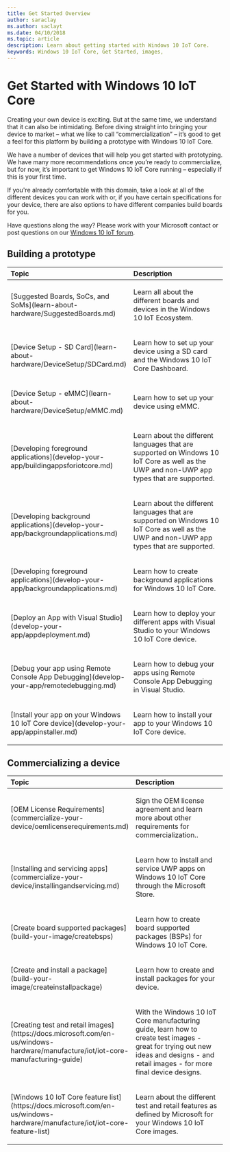 ```yaml
--- 
title: Get Started Overview
author: saraclay 
ms.author: saclayt 
ms.date: 04/10/2018 
ms.topic: article 
description: Learn about getting started with Windows 10 IoT Core.
keywords: Windows 10 IoT Core, Get Started, images, 
--- 
```


# Get Started with Windows 10 IoT Core

Creating your own device is exciting. But at the same time, we understand that it can also be intimidating. Before diving straight into bringing your device to market – what we like to call “commercialization” – it’s good to get a feel for this platform by building a prototype with Windows 10 IoT Core. 
 
We have a number of devices that will help you get started with prototyping. We have many more recommendations once you’re ready to commercialize, but for now, it’s important to get Windows 10 IoT Core running – especially if this is your first time. 

If you're already comfortable with this domain, take a look at all of the different devices you can work with or, if you have certain specifications for your device, there are also options to have different companies build boards for you.

Have questions along the way? Please work with your Microsoft contact or post questions on our [Windows 10 IoT forum](https://social.msdn.microsoft.com/forums/en-US/home?forum=WindowsIoT).

## Building a prototype

<table>
<colgroup>
<col width="50%" />
<col width="50%" />
</colgroup>
<thead>
<tr class="header">
<th align="left">Topic</th>
<th align="left">Description</th>
</tr>
</thead>
<tbody>

<tr class="odd">
<td align="left"><p>[Suggested Boards, SoCs, and SoMs](learn-about-hardware/SuggestedBoards.md)</p></td>
<td align="left"><p>Learn all about the different boards and devices in the Windows 10 IoT Ecosystem.</p></td>
</tr>

<tr class="odd">
<td align="left"><p>[Device Setup - SD Card](learn-about-hardware/DeviceSetup/SDCard.md)</p></td>
<td align="left"><p>Learn how to set up your device using a SD card and the Windows 10 IoT Core Dashboard.</p></td>
</tr>

<tr class="odd">
<td align="left"><p>[Device Setup - eMMC](learn-about-hardware/DeviceSetup/eMMC.md)</p></td>
<td align="left"><p>Learn how to set up your device using eMMC.</p></td>
</tr>

<tr class="odd">
<td align="left"><p>[Developing foreground applications](develop-your-app/buildingappsforiotcore.md)</p></td>
<td align="left"><p>Learn about the different languages that are supported on Windows 10 IoT Core as well as the UWP and non-UWP app types that are supported.</p></td>
</tr>

<tr class="odd">
<td align="left"><p>[Developing background applications](develop-your-app/backgroundapplications.md)</p></td>
<td align="left"><p>Learn about the different languages that are supported on Windows 10 IoT Core as well as the UWP and non-UWP app types that are supported.</p></td>
</tr>

<tr class="odd">
<td align="left"><p>[Developing foreground applications](develop-your-app/backgroundapplications.md)</p></td>
<td align="left"><p>Learn how to create background applications for Windows 10 IoT Core.</p></td>
</tr>

<tr class="odd">
<td align="left"><p>[Deploy an App with Visual Studio](develop-your-app/appdeployment.md)</p></td>
<td align="left"><p>Learn how to deploy your different apps with Visual Studio to your Windows 10 IoT Core device.</p></td>
</tr>

<tr class="odd">
<td align="left"><p>[Debug your app using Remote Console App Debugging](develop-your-app/remotedebugging.md)</p></td>
<td align="left"><p>Learn how to debug your apps using Remote Console App Debugging in Visual Studio.</p></td>
</tr>

<tr class="odd">
<td align="left"><p>[Install your app on your Windows 10 IoT Core device](develop-your-app/appinstaller.md)</p></td>
<td align="left"><p>Learn how to install your app to your Windows 10 IoT Core device.</p></td>
</tr>

</tbody>
</table>

## Commercializing a device

<table>
<colgroup>
<col width="50%" />
<col width="50%" />
</colgroup>
<thead>
<tr class="header">
<th align="left">Topic</th>
<th align="left">Description</th>
</tr>
</thead>
<tbody>

<tr class="odd">
<td align="left"><p>[OEM License Requirements](commercialize-your-device/oemlicenserequirements.md)</p></td>
<td align="left"><p>Sign the OEM license agreement and learn more about other requirements for commercialization..</p></td>
</tr>

<tr class="odd">
<td align="left"><p>[Installing and servicing apps](commercialize-your-device/installingandservicing.md)</p></td>
<td align="left"><p>Learn how to install and service UWP apps on Windows 10 IoT Core through the Microsoft Store.</p></td>
</tr>

<tr class="odd">
<td align="left"><p>[Create board supported packages](build-your-image/createbsps)</p></td>
<td align="left"><p>Learn how to create board supported packages (BSPs) for Windows 10 IoT Core.</p></td>
</tr>

<tr class="odd">
<td align="left"><p>[Create and install a package](build-your-image/createinstallpackage)</p></td>
<td align="left"><p>Learn how to create and install packages for your device.</p></td>
</tr>

<tr class="odd">
<td align="left"><p>[Creating test and retail images](https://docs.microsoft.com/en-us/windows-hardware/manufacture/iot/iot-core-manufacturing-guide)</p></td>
<td align="left"><p>With the Windows 10 IoT Core manufacturing guide, learn how to create test images - great for trying out new ideas and designs - and retail images - for more final device designs.</p></td>
</tr>

<tr class="odd">
<td align="left"><p>[Windows 10 IoT Core feature list](https://docs.microsoft.com/en-us/windows-hardware/manufacture/iot/iot-core-feature-list)</p></td>
<td align="left"><p>Learn about the different test and retail features as defined by Microsoft for your Windows 10 IoT Core images.</p></td>
</tr>

</tbody>
</table>